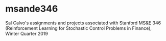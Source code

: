 # msande346
Sal Calvo's assignments and projects associated with Stanford MS&amp;E 346 (Reinforcement Learning for Stochastic Control Problems in Finance), Winter Quarter 2019
